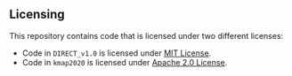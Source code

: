 ## Licensing

This repository contains code that is licensed under two different licenses:

- Code in `DIRECT_v1.0` is licensed under [MIT License](DIRECT_v1.0/LICENSE.txt).
- Code in `kmap2020` is licensed under [Apache 2.0 License](kmap2020/LICENSE.txt).
